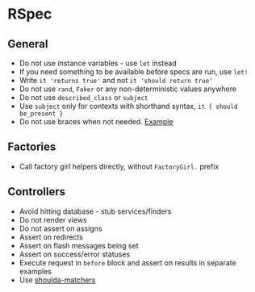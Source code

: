 RSpec
=====

General
-------

* Do not use instance variables - use `let` instead
* If you need something to be available before specs are run, use `let!`
* Write `it 'returns true'` and not `it 'should return true'`
* Do not use `rand`, `Faker` or any non-deterministic values anywhere
* Do not use `described_class` or `subject`
* Use `subject` only for contexts with shorthand syntax, `it { should be_present }`
* Do not use braces when not needed. [Example][braces-example]

[braces-example]: /style/rspec/sample.rb#L2-L6

Factories
---------

* Call factory girl helpers directly, without `FactoryGirl.` prefix

Controllers
-----------

* Avoid hitting database - stub services/finders
* Do not render views
* Do not assert on assigns
* Assert on redirects
* Assert on flash messages being set
* Assert on success/error statuses
* Execute request in `before` block and assert on results in separate examples
* Use [shoulda-matchers][shoulda-matchers]

[shoulda-matchers]: https://github.com/thoughtbot/shoulda-matchers
